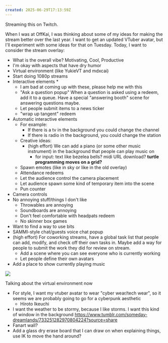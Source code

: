 ```yaml
---
created: 2025-06-29T17:13:59Z
---
```


Streaming this on Twitch.

When I was at OffKai, I was thinking about some of my ideas for making the stream better over the last year. I want to get an updated VTuber avatar, but I'll experiment with some ideas for that on Tuesday. Today, I want to consider the stream overlay:

- What is the overall vibe? Motivating, Cool, Productive
- I'm okay with aspects that have dry humor
- Virtual environment (like YukieVT and mdxcai)
- Start doing 1080p streams
- Interactive elements \*
	- I am bad at coming up with these, please help me with this
	- "Ask a question popup" When a question is asked using a redeem, add it to a queue. Have a special "answering booth" scene for answering questions maybe.
	- Let people submit items to a news ticker
	- "wrap up tangent" redeem
- Automatic interactive elements
	- For example:
		- If there is a tv in the background you could change the channel
		- If there is radio in the background, you could change the station
	- Creative ideas:
		- (high effort) We can add a piano (or some other music instrument) in the background that people can play music on
			- for input: text like bezelea bells? midi URL download? **turtle programming moves on a grid?**
	- Spawn emotes (like in sky or like in the old overlay)
	- Attendance redeems
	- Let the audience control the camera placement
	- Let audience spawn some kind of temporary item into the scene
	- Pun counter
- Camera controls
- No annoying stuff/things I don't like
	- Throwables are annoying
	- Soundboards are annoying
	- Don't feel comfortable with headpats redeem
	- No skinner box games
- Want to find a way to use bits
- SAMMI-style chat/guests voice chat popup
- (high effort) For coworking streams, have a global task list that people can add, modify, and check off their own tasks in. Maybe add a way for people to submit the work they did for review on stream.
	- Add a scene where you can see everyone who is currently working
	- Let people define their own avatars
- Add a place to show currently playing music

![](20250629171359.png)

Talking about the virtual environment now
- For style, I want my vtuber avatar to wear "cyber wear/tech wear", so it seems we are probably going to go for a cyberpunk aesthetic
	- Hiroto Ikeuchi
- I want the weather to be stormy, because I like storms. I want this kind of window in the background https://www.tumblr.com/someday-dreamlands/733251282970804224?source=share
- Fanart wall?
- Add a glass dry erase board that I can draw on when explaining things, use IK to move the hand around?
